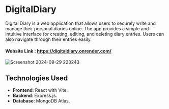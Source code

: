 ﻿# DigitalDiary

Digital Diary is a web application that allows users to securely write and manage their personal diaries online. The app provides a simple and intuitive interface for creating, editing, and deleting diary entries. Users can also navigate through their entries easily.

#### Website Link : https://digitaldiary.onrender.com/

![Screenshot 2024-09-29 223243](https://github.com/user-attachments/assets/f56e2324-2eea-4de3-9cba-220bea7774dd)

## Technologies Used

- **Frontend**: React with Vite.
- **Backend**: Express.js.
- **Database**: MongoDB Atlas.
